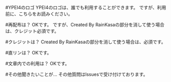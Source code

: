 #YPEI4のロゴ
YPEI4のロゴは、誰でも利用することができます。
ですが、利用前に、こちらをお読みください。

#再配布は？
OKです。
ですが、Created By RainKasaの部分を消して使う場合は、クレジット必須です。

#クレジットは？
Created By RainKasaの部分を消して使う場合は、必須です。

#直リンは？
OKです。

#文章内での利用は？
OKです。

#その他聞きたいことが...
その他質問はIssuesで受け付けております。
